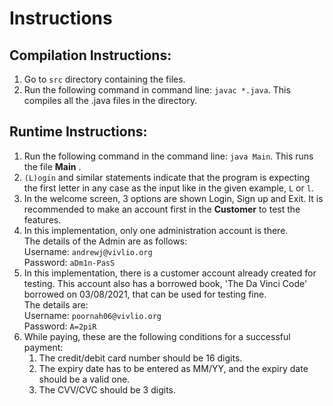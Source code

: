 # Instructions

## Compilation Instructions: 

1. Go to ```src``` directory containing the files.
2. Run the following command in command line: ```javac *.java```. This compiles all the .java files in the    directory.

## Runtime Instructions: 

1. Run the following command in the command line: ```java Main```. This runs the file **Main** .
2. ```(L)ogin``` and similar statements indicate that the program is expecting the first letter in any case as the input like in the given example, ```L``` or ```l```. 
3. In the welcome screen, 3 options are shown Login, Sign up and Exit. It is recommended to make an account first in the **Customer** to test the features. 
4. In this implementation, only one administration account is there.  
    The details of the Admin are as follows:  
    Username: ```andrewj@vivlio.org```  
    Password: ```aDm1n-PasS```
5. In this implementation, there is a customer account already created for testing.
   This account also has a borrowed book, 'The Da Vinci Code' borrowed on 03/08/2021, that can be used for testing fine.  
   The details are:  
   Username: ```poornah06@vivlio.org```  
   Password: ```A=2piR```
6. While paying, these are the following conditions for a successful payment:
    1. The credit/debit card number should be 16 digits.
    2. The expiry date has to be entered as MM/YY, and the expiry date should be a valid one.
    3. The CVV/CVC should be 3 digits.
